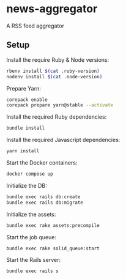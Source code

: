 # news-aggregator

A RSS feed aggregator

## Setup

Install the require Ruby & Node versions:

```sh
rbenv install $(cat .ruby-version)
nodenv install $(cat .node-version)
```

Prepare Yarn:

```sh
corepack enable
corepack prepare yarn@stable --activate
```

Install the required Ruby dependencies:

```sh
bundle install
```

Install the required Javascript dependencies:

```sh
yarn install
```

Start the Docker containers:

```sh
docker compose up
```

Initialize the DB:

```sh
bundle exec rails db:create
bundle exec rails db:migrate
```

Initialize the assets:

```sh
bundle exec rake assets:precompile
```

Start the job queue:

```sh
bundle exec rake solid_queue:start
```

Start the Rails server:

```sh
bundle exec rails s
```
